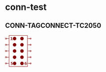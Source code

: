 # conn-test

## CONN-TAGCONNECT-TC2050
![CONN-TAGCONNECT-TC2050__1__1](images/conn-test__CONN-TAGCONNECT-TC2050__1__1.png?raw=true) 

